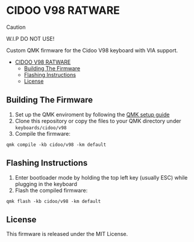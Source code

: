 # CIDOO V98 RATWARE

> [!CAUTION]
> W.I.P DO NOT USE!

Custom QMK firmware for the Cidoo V98 keyboard with VIA support.

- [CIDOO V98 RATWARE](#cidoo-v98-ratware)
  - [Building The Firmware](#building-the-firmware)
  - [Flashing Instructions](#flashing-instructions)
  - [License](#license)

## Building The Firmware

1. Set up the QMK enviroment by following the [QMK setup guide](https://docs.qmk.fm/newbs_getting_started)
2. Clone this repository or copy the files to your QMK directory under `keyboards/cidoo/v98`
3. Compile the firmware:

```
qmk compile -kb cidoo/v98 -km default
```

## Flashing Instructions

1. Enter bootloader mode by holding the top left key (usually ESC) while plugging in the keyboard
2. Flash the compiled firmware:

```
qmk flash -kb cidoo/v98 -km default
```

## License

This firmware is released under the MIT License.
